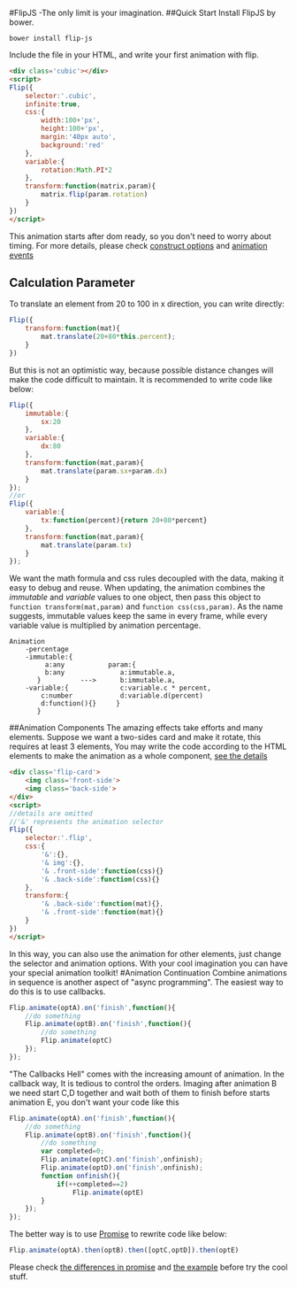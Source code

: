 #FlipJS -The only limit is your imagination.
##Quick Start
Install FlipJS by bower.
````
bower install flip-js
````
Include the file in your HTML, and write your first animation with flip.
```` HTML
<div class='cubic'></div>
<script>
Flip({
    selector:'.cubic',
    infinite:true,
    css:{
        width:100+'px',
        height:100+'px',
        margin:'40px auto',
        background:'red'
    },
    variable:{
        rotation:Math.PI*2
    },
    transform:function(matrix,param){
        matrix.flip(param.rotation)
    }
})
</script>
````
This animation starts after dom ready, so you don't need to worry about timing. For more details, please check [construct options](doc/animation.md#construct) and [animation events](doc/animation.md#event)
## Calculation Parameter
To translate an element from 20 to 100 in x direction, you can write directly:
```` javascript
Flip({
    transform:function(mat){
        mat.translate(20+80*this.percent);
    }
})
````
But this is not an optimistic way, because possible distance changes will make the code difficult to maintain. It is recommended to write code like below:
```` javascript
Flip({
    immutable:{
        sx:20
    },
    variable:{
        dx:80
    },
    transform:function(mat,param){
        mat.translate(param.sx+param.dx)
    }
});
//or
Flip({
    variable:{
        tx:function(percent){return 20+80*percent}
    },
    transform:function(mat,param){
        mat.translate(param.tx)
    }
});
````
We want the math formula and css rules decoupled with the data, making it easy to debug and reuse.
When updating, the animation combines the *immutable* and *variable* values to one object, then pass this object to  `function transform(mat,param)` and `function css(css,param)`.
As the name suggests, immutable values keep the same in every frame, while every variable value is multiplied by animation percentage.
````
Animation
    -percentage
    -immutable:{
         a:any           param:{
         b:any              a:immutable.a,
       }          --->      b:immutable.a,
    -variable:{             c:variable.c * percent,
        c:number            d:variable.d(percent)
        d:function(){}     }
       }
````
##Animation Components
The amazing effects take efforts and many elements.
Suppose we want a two-sides card and make it rotate, this requires at least 3 elements,
You may write the code according to the HTML elements to make the animation as a whole component, [see the details](demo/two-sides-card.html)
```` HTML
<div class='flip-card'>
    <img class='front-side'>
    <img class='back-side'>
</div>
<script>
//details are omitted
//'&' represents the animation selector
Flip({
    selector:'.flip',
    css:{
        '&':{},
        '& img':{},
        '& .front-side':function(css){}
        '& .back-side':function(css){}
    },
    transform:{
        '& .back-side':function(mat){},
        '& .front-side':function(mat){}
    }
})
</script>
````
In this way, you can also use the animation for other elements, just change the selector and animation options.
With your cool imagination you can have your special animation toolkit!
#Animation Continuation
Combine animations in sequence is another aspect of "async programming". The easiest way to do this is to use callbacks.
```` js
Flip.animate(optA).on('finish',function(){
    //do something
    Flip.animate(optB).on('finish',function(){
        //do something
        Flip.animate(optC)
    });
});
````
"The Callbacks Hell" comes with the increasing amount of animation. In the callback way, It is tedious to control the orders.
Imaging after animation B we need start C,D together and wait both of them to finish before starts animation E, you don't want your code like this
```` js
Flip.animate(optA).on('finish',function(){
    //do something
    Flip.animate(optB).on('finish',function(){
        //do something
        var completed=0;
        Flip.animate(optC).on('finish',onfinish);
        Flip.animate(optD).on('finish',onfinish);
        function onfinish(){
            if(++completed==2)
                Flip.animate(optE)
        }
    });
});
````
The better way is to use [Promise](https://github.com/petkaantonov/bluebird#what-are-promises-and-why-should-i-use-them) to rewrite code like below:
```` js
Flip.animate(optA).then(optB).then([optC,optD]).then(optE)
````
Please check [the differences in promise](doc/promise.md) and [the example](demo/world-map.html) before try the cool stuff.

